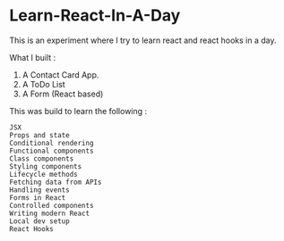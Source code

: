 # Learn-React-In-A-Day
This is an experiment where I try to learn react and react hooks in a day.

What I built :
1. A Contact Card App.
2. A ToDo List
3. A Form (React based)

This was build to learn the following :
```
JSX
Props and state
Conditional rendering
Functional components
Class components
Styling components
Lifecycle methods
Fetching data from APIs
Handling events
Forms in React
Controlled components
Writing modern React
Local dev setup
React Hooks
```
